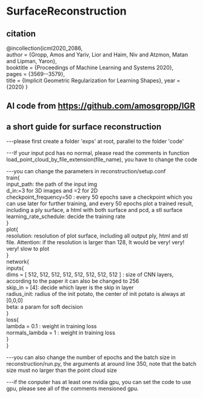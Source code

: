 # SurfaceReconstruction
## citation
@incollection{icml2020_2086,  
 author = {Gropp, Amos and Yariv, Lior and Haim, Niv and Atzmon, Matan and Lipman, Yaron},  
 booktitle = {Proceedings of Machine Learning and Systems 2020},  
 pages = {3569--3579},  
 title = {Implicit Geometric Regularization for Learning Shapes},
 year = {2020}
}
## AI code from https://github.com/amosgropp/IGR
## a short guide for surface reconstruction
---please first create a folder 'exps' at root, parallel to the folder 'code'  
  
---If your input pcd has no normal, please read the comments in function load_point_cloud_by_file_extension(file_name), you have to change the code     
  
---you can change the parameters in reconstruction/setup.conf  
train{  
input_path: the path of the input img  
d_in:=3 for 3D images and =2 for 2D  
checkpoint_frequency=50 : every 50 epochs save a checkpoint which you can use later for further training, and every 50 epochs plot a trained result, including a ply surface, a html with both surface and pcd, a stl surface    
learning_rate_schedule: decide the training rate  
}  
plot{  
resolution: resolution of plot surface, including all output ply, html and stl file. Attention: if the resolution is larger than 128, It would be very! very! very! slow to plot  
}  
network{  
    inputs{  
        dims = [ 512, 512, 512, 512, 512, 512, 512, 512 ] : size of CNN layers, according to the paper it can also be changed to 256  
        skip_in = [4]: decide which layer is the skip in layer    
        radius_init: radius of the init potato, the center of init potato is always at [0,0,0]  
        beta: a param for soft decision  
        }  
     loss{  
        lambda = 0.1 : weight in training loss  
        normals_lambda = 1 : weight in training loss  
        }  
     }  
       
 ---you can also change the number of epochs and the batch size in reconstruction/run.py, the arguments at around line 350, note that the batch size must no larger than the point cloud size   
   
 ---if the conputer has at least one nvidia gpu, you can set the code to use gpu, please see all of the comments mensioned gpu.    
 
        
